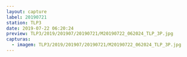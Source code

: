 ```yaml
---
layout: capture
label: 20190721
station: TLP3
date: 2019-07-22 06:20:24
preview: TLP3/2019/201907/20190721/M20190722_062024_TLP_3P.jpg
capturas:
  - imagem: TLP3/2019/201907/20190721/M20190722_062024_TLP_3P.jpg
---
```

